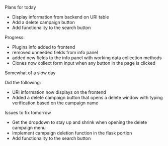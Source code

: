 
Plans for today
- Display information from backend on URI table 
- Add a delete campaign button 
- Add functionality to the search button 

Progress: 
- Plugins info added to frontend
- removed unneeded fields from info panel
- added new fields to the info panel with working data collection methods
- Clones now collect form input when any button in the page is clicked


Somewhat of a slow day

Did the following: 
- URI information now displays on the frontend 
- Added a delete campaign button that opens a delete window with typing verification based on the campaign name 

Issues to fix tomorrow 
- Get the dropdown to stay up and shrink when opening the delete campaign menu 
- Implement campaign deletion function in the flask portion 
- Add functionality to the search button 